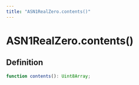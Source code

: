 ```yaml
---
title: "ASN1RealZero.contents()"
---
```


# ASN1RealZero.contents()

## Definition

```ts
function contents(): Uint8Array;
```
